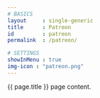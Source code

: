 ```yaml
---
# BASICS
layout     : single-generic
title      : Patreon
id         : patreon
permalink  : /patreon/

# SETTINGS
showInMenu : true
img-icon : "patreon.png"
---
```

{{ page.title }} page content.
